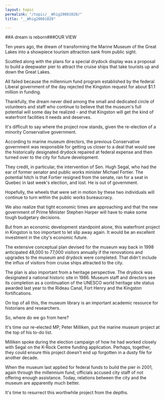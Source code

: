 ```yaml
---
layout: topic
permalink: "/topic/__Whig20081020/"
title: "__Whig20081020"

---
```


##A dream is reborn###OUR VIEW


Ten years ago, the dream of transforming the Marine Museum of the Great Lakes into a showpiece tourism attraction sank from public sight.

Scuttled along with the plans for a special drydock display was a proposal to build a deepwater pier to attract the cruise ships that take tourists up and down the Great Lakes.

All failed because the millennium fund program established by the federal Liberal government of the day rejected the Kingston request for about $1.1 million in funding.

Thankfully, the dream never died among the small and dedicated circle of volunteers and staff who continue to believe that the museum's full potential will some day be realized - and that Kingston will get the kind of waterfront facilities it needs and deserves.

It's difficult to say where the project now stands, given the re-election of a minority Conservative government.

According to marine museum directors, the previous Conservative government was responsible for getting us closer to a deal that would see the historically designated drydock repaired at federal expense and then turned over to the city for future development.

They credit, in particular, the intervention of Sen. Hugh Segal, who had the ear of former senator and public works minister Michael Fortier. The potential hitch is that Fortier resigned from the senate, ran for a seat in Quebec in last week's election, and lost. He is out of government.

Hopefully, the wheels that were set in motion by these two individuals will continue to turn within the public works bureaucracy.

We also realize that tight economic times are approaching and that the new government of Prime Minister Stephen Harper will have to make some tough budgetary decisions.

But from an economic development standpoint alone, this waterfront project in Kingston is too important to let slip away again. It would be an excellent investment in the city's economic future.

The extensive conceptual plan devised for the museum way back in 1998 anticipated 48,000 to 77,000 visitors annually if the renovations and upgrades to the museum and drydock were completed. That didn't include the influx of visitors from cruise ships attracted to the city.

The plan is also important from a heritage perspective. The drydock was designated a national historic site in 1986. Museum staff and directors see its completion as a continuation of the UNESCO world heritage site status awarded last year to the Rideau Canal, Fort Henry and the Kingston fortifications.

On top of all this, the museum library is an important academic resource for historians and researchers.

So, where do we go from here?

It's time our re-elected MP, Peter Milliken, put the marine museum project at the top of his to-do list.

Milliken spoke during the election campaign of how he had worked closely with Segal on the K-Rock Centre funding application. Perhaps, together, they could ensure this project doesn't end up forgotten in a dusty file for another decade.

When the museum last applied for federal funds to build the pier in 2001, again through the millennium fund, officials accused city staff of not offering enough assistance. Today, relations between the city and the museum are apparently much better.

It's time to resurrect this worthwhile project from the depths.

